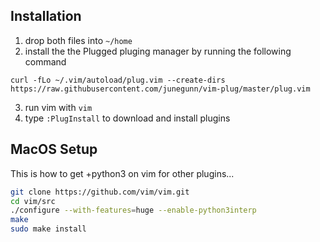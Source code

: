 ## Installation
1. drop both files into `~/home`
2. install the the Plugged pluging manager by running the following command
```bashrc
curl -fLo ~/.vim/autoload/plug.vim --create-dirs https://raw.githubusercontent.com/junegunn/vim-plug/master/plug.vim
```
3. run vim with `vim`
4. type `:PlugInstall` to download and install plugins

## MacOS Setup
This is how to get +python3 on vim for other plugins...
```bash
git clone https://github.com/vim/vim.git
cd vim/src
./configure --with-features=huge --enable-python3interp
make
sudo make install
```
